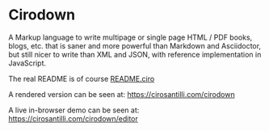 # Cirodown

A Markup language to write multipage or single page HTML / PDF books, blogs, etc. that is saner and more powerful than Markdown and Asciidoctor, but still nicer to write than XML and JSON, with reference implementation in JavaScript.

The real README is of course [README.ciro](README.ciro)

A rendered version can be seen at: <https://cirosantilli.com/cirodown>

A live in-browser demo can be seen at: <https://cirosantilli.com/cirodown/editor>
